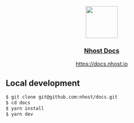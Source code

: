 <p align="center">
  <a href="https://nhost.io">
    <img src="https://console.nhost.io/static/media/nhost-logo.9a1055fe.svg" height="84">
    <h3 align="center">Nhost Docs</h3>
  </a>
  <p align="center"><a href="https://docs.nhost.io">https://docs.nhost.io</a></p>
</p>

## Local development

```bash
$ git clone git@github.com:nhost/docs.git
$ cd docs
$ yarn install
$ yarn dev
```

